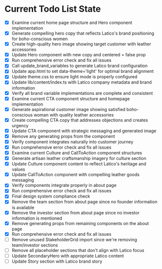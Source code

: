 <!-- DO NOT EDIT - Managed by todo_list tool -->
<!-- Updated: 2025-09-29T04:18:12.667Z -->

# Current Todo List State

- [x] Examine current home page structure and Hero component implementation
- [x] Generate compelling hero copy that reflects Latico's brand positioning for boho-conscious women
- [x] Create high-quality hero image showing target customer with leather accessories
- [x] Update Hero component with new copy and centered = false prop
- [x] Run comprehensive error check and fix all issues
- [x] Call update_brand_variables to generate Latico brand configuration
- [x] Update app.html to set data-theme='light' for optimal brand alignment
- [x] Update theme.css to ensure light mode is properly configured
- [x] Update lib/content/index.ts with Latico company metadata and brand information
- [x] Verify all brand variable implementations are complete and consistent
- [x] Examine current CTA component structure and homepage implementation
- [x] Generate aspirational customer image showing satisfied boho-conscious woman with quality leather accessories
- [x] Create compelling CTA copy that addresses objections and creates urgency
- [x] Update CTA component with strategic messaging and generated image
- [x] Remove any generating props from the component
- [x] Verify component integrates naturally into customer journey
- [x] Run comprehensive error check and fix all issues
- [x] Examine current Culture and CallToAction component structures
- [x] Generate artisan leather craftsmanship imagery for culture section
- [x] Update Culture component content to reflect Latico's heritage and values
- [x] Update CallToAction component with compelling leather goods messaging
- [x] Verify components integrate properly in about page
- [x] Run comprehensive error check and fix all issues
- [x] Final design system compliance check
- [x] Remove the team section from about page since no founder information is available
- [x] Remove the investor section from about page since no investor information is mentioned
- [x] Remove generating props from remaining components on the about page
- [x] Run comprehensive error check and fix all issues
- [ ] Remove unused StakeholderGrid import since we're removing team/investor sections
- [ ] Remove all placeholder sections that don't align with Latico focus
- [ ] Update SecondaryHero with appropriate Latico content
- [ ] Update Story section with Latico brand story
